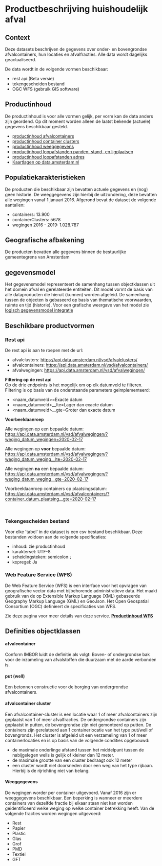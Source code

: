 # Productbeschrijving huishoudelijk afval

## Context
Deze datasets beschrijven de gegevens over onder- en bovengrondse afvalcontainers, hun locaties en afvalfracties.
Alle data wordt dagelijks geactualiseerd.

De data wordt in de volgende vormen beschikbaar:
- rest api (Beta versie)
- tekengescheiden bestand
- OGC WFS (gebruik GIS software)

  
## Productinhoud
De productinhoud is voor alle vormen gelijk, per vorm kan de data anders zijn geordend. Op dit moment worden alleen de laatst bekende (actuele) gegevens beschikbaar gesteld. 

 - [productinhoud afvalcontainers](productinhoud_afvalcontainers.md)
 - [productinhoud container clusters](productinhoud_afvalcontainer_clusters.md)
 - [productinhoud weeggegevens](productinhoud_afval_wegingen.md)
 - [productinhoud loopafstanden panden, stand- en ligplaatsen](productinhoud_afval_loopafstand_bag_object.md)
 - [productinhoud loopafstanden adres](productinhoud_afval_loopafstand_adres.md)
 - [Kaartlagen op data.amsterdam.nl](kaartlagen_website.md)

## Populatiekarakteristieken
De producten die beschikbaar zijn bevatten actuele gegevens en (nog) geen historie. De weeggegevens zijn hierbij de uitzondering, deze bevatten alle wegingen vanaf 1 januari 2016.
Afgerond bevat de dataset de volgende aantallen:
 - containers: 13.900
 - containerClusters: 5678
 - wegingen 2016 - 2019: 1.028.787

## Geografische afbakening
De producten bevatten alle gegevens binnen de bestuurlijke gemeentegrens van Amsterdam

## gegevensmodel
Het gegevensmodel representeert de samenhang tussen objectklassen uit het domein afval en gerelateerde entiteiten. Dit model vormt de basis van alle dataproducten die hieruit (kunnen) worden afgeleid.
De samenhang tussen de objecten is gebaseerd op basis van thematische voorwaarden, ruimte en tijd (historie).
Voor een grafische weergave van het model zie [logisch gegevensmodel integratie](logisch_gegevensmodel_integratie.md)

## Beschikbare productvormen

### Rest api
De rest api is aan te roepen met de url:
 - afvalclusters: https://api.data.amsterdam.nl/vsd/afvalclusters/
 - afvalcontainers: https://api.data.amsterdam.nl/vsd/afvalcontainers/
 - afvalwegingen: https://api.data.amsterdam.nl/vsd/afvalwegingen/

**Filtering op de rest api** \
Op de drie endpoints is het mogelijk om op elk datumveld te filteren. 
Filtering is op basis van de onderstaande parameters geimplementeerd:

 - <naam_datumveld>=Exacte datum
 - <naam_datumveld>__lte=Lager dan exacte datum
 - <naam_datumveld>__gte=Groter dan exacte datum

**Voorbeeldaanroep**

Alle wegingen op een bepaalde datum: \
 https://api.data.amsterdam.nl/vsd/afvalwegingen/?weging_datum_wegingen=2020-02-17

Alle wegingen op __voor__ bepaalde datum: \
 https://api.data.amsterdam.nl/vsd/afvalwegingen/?weging_datum_weging__lte=2020-02-17

Alle wegingen __na__ een bepaalde datum: \
 https://api.data.amsterdam.nl/vsd/afvalwegingen/?weging_datum_weging__gte=2020-02-17

Voorbeeldaanroep containers op plaatsingsdatum: \
 https://api.data.amsterdam.nl/vsd/afvalcontainers/?container_datum_plaatsing__gte=2020-02-17

<br>

### Tekengescheiden bestand
Voor elke 'tabel' in de dataset is een csv bestand beschikbaar. Deze bestanden voldoen aan de volgende specificaties:
- inhoud: zie productinhoud
- karakterset: UTF-8
- scheidingsteken: semicolon `;`
- kopregel: Ja

### Web Feature Service (WFS)
De Web Feature Service (WFS) is een interface voor het opvragen van geografische vector data met bijbehorende administratieve data. Het maakt gebruik van de op Extensible Markup Language (XML) gebaseerde Geography Markup Language (GML) en GeoJson.
Het Open Geospatial Consortium (OGC) definieert de specificaties van WFS. 

Zie deze pagina voor meer details van deze service.
**[Productinhoud WFS](productinhoud_wfs.md)**

## Definities objectklassen


#### afvalcontainer
Conform IMBOR luidt de definitie als volgt:
Boven- of ondergrondse bak voor de inzameling van afvalstoffen die duurzaam met de aarde verbonden is.

#### put (well)
Een betonnen constructie voor de borging van ondergrondse afvalcontainers.

#### afvalcontainer cluster
Een afvalcontainer-cluster is een locatie waar 1 of meer afvalcontainers zijn geplaatst van 1 of meer afvalfracties.
De ondergrondse containers zijn geplaatst in putten, de bovengrondse zijn niet gemonteerd op putten. De containers zijn gerelateerd aan 1 containerlocatie van het type put/well of bovengronds.
Het cluster is afgeleid uit een verzameling van 1 of meer containerlocaties en is op basis van de volgende condities opgebouwd:
 - de maximale onderlinge afstand tussen het middelpunt tussen de nabijgelegen wells is gelijk of kleiner dan 12 meter.
 - de maximale grootte van een cluster bedraagt ook 12 meter
 - een cluster wordt niet doorsneden door een weg van het type rijbaan. Hierbij is de rijrichting niet van belang.


#### Weeggegevens
De wegingen worder per container uitgevoerd. Vanaf 2016 zijn er weeggegevens beschikbaar.
Een beperking is wanneer er meerdere containers van dezelfde fractie bij elkaar staan niet kan worden geidentificeerd welke weging op welke container betrekking heeft.
Van de volgende fracties worden wegingen uitgevoerd:
 - Rest    
 - Papier  
 - Plastic 
 - Glas    
 - Grof    
 - PMD     
 - Textiel 
 - GFT     
